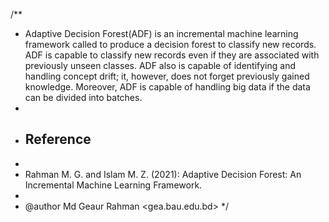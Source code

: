 /**
 * Adaptive Decision Forest(ADF) is an incremental machine learning framework called to produce a decision forest to classify new records. ADF is capable to classify new records even if they are associated with previously unseen classes. ADF also is capable of identifying and handling concept drift; it, however, does not forget previously gained knowledge. Moreover, ADF is capable of handling big data if the data can be divided into batches. 
 * 
 * <h2>Reference</h2>
 * 
 * Rahman M. G. and Islam M. Z. (2021): Adaptive Decision Forest: An Incremental Machine Learning Framework. </li> 
 *  
 * @author Md Geaur Rahman <gea.bau.edu.bd>
 */
